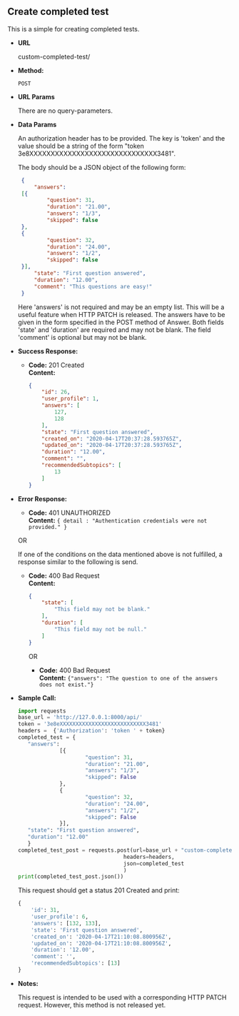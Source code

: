 **Create completed test**
----
  This is a simple for creating completed tests.
  
* **URL**

  custom-completed-test/

* **Method:**

  `POST` 
  
*  **URL Params**

    There are no query-parameters. 
  
  
* **Data Params**

    An authorization header has to be provided. The key is 'token' 
    and the value should be a string of the form "token 3e8XXXXXXXXXXXXXXXXXXXXXXXXXXXXXX3481". 
    
    The body should be a JSON object of the following form: <br>
    
    ```json
     {
         "answers": 
     [{
             "question": 31,
             "duration": "21.00",
             "answers": "1/3",
             "skipped": false
     },
     {
             "question": 32,
             "duration": "24.00",
             "answers": "1/2",
             "skipped": false
     }],
         "state": "First question answered",
         "duration": "12.00",
         "comment": "This questions are easy!"
     }
    ```
    
    Here 'answers' is not required and may be an empty list. This will be a useful feature when HTTP PATCH is released. 
    The answers have to be given in the form specified in the POST method of Answer. Both fields 'state' and 'duration' 
    are required and may not be blank. The field 'comment' is optional but may not be blank. 
 
    
* **Success Response:**

  * **Code:** 201 Created <br />
    **Content:** 
    ```json
    {
        "id": 26,
        "user_profile": 1,
        "answers": [
            127,
            128
        ],
        "state": "First question answered",
        "created_on": "2020-04-17T20:37:28.593765Z",
        "updated_on": "2020-04-17T20:37:28.593765Z",
        "duration": "12.00",
        "comment": "",
        "recommendedSubtopics": [
            13
        ]
    }

    ```
 
* **Error Response:**

  * **Code:** 401 UNAUTHORIZED <br />
    **Content:** `{ detail : "Authentication credentials were not provided." }`

  OR
    
  If one of the conditions on the data mentioned above is not fulfilled, a response similar to the following is send. 
  * **Code:** 400 Bad Request <br />
    **Content:** 
    ```json
    {
        "state": [
            "This field may not be blank."
        ],
        "duration": [
            "This field may not be null."
        ]
    }
    ```
    
    OR
    
    * **Code:** 400 Bad Request <br />
        **Content:** `{"answers": "The question to one of the answers does not exist."}`

    
* **Sample Call:**

   ```python
   import requests
   base_url = 'http://127.0.0.1:8000/api/'
   token = '3e8eXXXXXXXXXXXXXXXXXXXXXXXXXXX3481'
   headers =  {'Authorization': 'token ' + token}
   completed_test = {
      "answers": 
                [{
                        "question": 31,
                        "duration": "21.00",
                        "answers": "1/3",
                        "skipped": False
                },
                {
                        "question": 32,
                        "duration": "24.00",
                        "answers": "1/2",
                        "skipped": False
                }],
      "state": "First question answered",
      "duration": "12.00"
      }
  completed_test_post = requests.post(url=base_url + "custom-completed-test/",
                                    headers=headers,
                                    json=completed_test
                                    )
  print(completed_test_post.json())
  ``` 
     
  This request should get a status 201 Created and print:
  ```python
  {
      'id': 31, 
      'user_profile': 6, 
      'answers': [132, 133], 
      'state': 'First question answered', 
      'created_on': '2020-04-17T21:10:08.800956Z', 
      'updated_on': '2020-04-17T21:10:08.800956Z', 
      'duration': '12.00', 
      'comment': '', 
      'recommendedSubtopics': [13]
  }
  ```
    
* **Notes:**

    This request is intended to be used with a corresponding HTTP PATCH request. However, this method is not 
    released yet.
